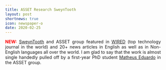 ```yaml
---
title: ASSET Research SweynTooth
layout: post
shortnews: true
icon: newspaper-o
date: 2020-02-25
---
```

<p style="text-align:justify">
<font color="red"><b>NEW:</b></font>
<a href="https://asset-group.github.io/disclosures/sweyntooth/">SweynTooth</a> and ASSET group 
featured in <a href="https://www.wired.com/story/bluetooth-flaws-ble-internet-of-things-pacemakers">WIRED</a> 
(top technology journal in the world) and 20+ news articles in English as well as in Non-English 
languages all over the world. I am glad to say that the work is almost single handedly pulled 
off by a first-year PhD student <a href="https://matheus-garbelini.github.io/home/">Matheus Eduardo</a> 
in the ASSET group. 
</p> 
